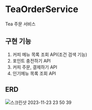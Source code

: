 # TeaOrderService
Tea 주문 서비스

## 구현 기능
1. 커피 메뉴 목록 조회 API(조건 검색 기능)
2. 포인트 충전하기 API
3. 커피 주문, 결제하기 API
4. 인기메뉴 목록 조회 API
 
## ERD
![스크린샷 2023-11-23 23 50 39](https://github.com/seojeonghyeon/TeaOrderService/assets/24422677/9a9451a4-5267-429c-ba48-3038e1f59146)


 
